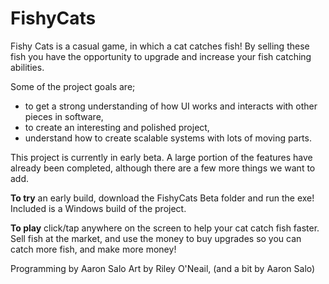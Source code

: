 # FishyCats
Fishy Cats is a casual game, in which a cat catches fish! By selling these fish you have the opportunity to upgrade and increase your fish catching abilities.

Some of the project goals are; 
- to get a strong understanding of how UI works and interacts with other pieces in software,
- to create an interesting and polished project, 
- understand how to create scalable systems with lots of moving parts.


This project is currently in early beta. A large portion of the features have already been completed, although there are a few more things we want to add.

**To try** an early build, download the FishyCats Beta folder and run the exe! Included is a Windows build of the project.

**To play** click/tap anywhere on the screen to help your cat catch fish faster. Sell fish at the market, and use the money to buy upgrades so you can catch more fish, and make more money!

Programming by Aaron Salo
Art by Riley O'Neail, (and a bit by Aaron Salo)
